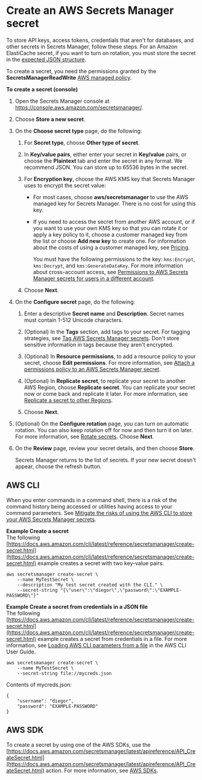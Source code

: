 # Create an AWS Secrets Manager secret<a name="create_secret"></a>

To store API keys, access tokens, credentials that aren't for databases, and other secrets in Secrets Manager, follow these steps\. For an Amazon ElastiCache secret, if you want to turn on rotation, you must store the secret in the [expected JSON structure](reference_secret_json_structure.md#reference_secret_json_structure_ELC)\.

To create a secret, you need the permissions granted by the **SecretsManagerReadWrite** [AWS managed policy](reference_available-policies.md)\.

**To create a secret \(console\)**

1. Open the Secrets Manager console at [https://console\.aws\.amazon\.com/secretsmanager/](https://console.aws.amazon.com/secretsmanager/)\.

1. Choose **Store a new secret**\.

1. On the **Choose secret type** page, do the following:

   1. For **Secret type**, choose **Other type of secret**\.

   1. In **Key/value pairs**, either enter your secret in **Key/value** pairs, or choose the **Plaintext** tab and enter the secret in any format\. We recommend JSON\. You can store up to 65536 bytes in the secret\.

   1. For **Encryption key**, choose the AWS KMS key that Secrets Manager uses to encrypt the secret value:
      + For most cases, choose **aws/secretsmanager** to use the AWS managed key for Secrets Manager\. There is no cost for using this key\.
      + If you need to access the secret from another AWS account, or if you want to use your own KMS key so that you can rotate it or apply a key policy to it, choose a customer managed key from the list or choose **Add new key** to create one\. For information about the costs of using a customer managed key, see [Pricing](intro.md#asm_pricing)\.

        You must have the following permissions to the key: `kms:Encrypt`, `kms:Decrypt`, and `kms:GenerateDataKey`\. For more information about cross\-account access, see [Permissions to AWS Secrets Manager secrets for users in a different account](auth-and-access_examples_cross.md)\. 

   1. Choose **Next**\.

1. On the **Configure secret** page, do the following:

   1. Enter a descriptive **Secret name** and **Description**\. Secret names must contain 1\-512 Unicode characters\.

   1. \(Optional\) In the **Tags** section, add tags to your secret\. For tagging strategies, see [Tag AWS Secrets Manager secrets](managing-secrets_tagging.md)\. Don't store sensitive information in tags because they aren't encrypted\.

   1. \(Optional\) In **Resource permissions**, to add a resource policy to your secret, choose **Edit permissions**\. For more information, see [Attach a permissions policy to an AWS Secrets Manager secret](auth-and-access_resource-policies.md)\.

   1. \(Optional\) In **Replicate secret**, to replicate your secret to another AWS Region, choose **Replicate secret**\. You can replicate your secret now or come back and replicate it later\. For more information, see [Replicate a secret to other Regions](create-manage-multi-region-secrets.md)\.

   1. Choose **Next**\.

1. \(Optional\) On the **Configure rotation** page, you can turn on automatic rotation\. You can also keep rotation off for now and then turn it on later\. For more information, see [Rotate secrets](rotating-secrets.md)\. Choose **Next**\.

1. On the **Review** page, review your secret details, and then choose **Store**\.

   Secrets Manager returns to the list of secrets\. If your new secret doesn't appear, choose the refresh button\.

## AWS CLI<a name="create_secret_cli"></a>

When you enter commands in a command shell, there is a risk of the command history being accessed or utilities having access to your command parameters\. See [Mitigate the risks of using the AWS CLI to store your AWS Secrets Manager secrets](security_cli-exposure-risks.md)\.

**Example Create a secret**  
The following [https://docs.aws.amazon.com/cli/latest/reference/secretsmanager/create-secret.html](https://docs.aws.amazon.com/cli/latest/reference/secretsmanager/create-secret.html) example creates a secret with two key\-value pairs\.  

```
aws secretsmanager create-secret \
    --name MyTestSecret \
    --description "My test secret created with the CLI." \
    --secret-string "{\"user\":\"diegor\",\"password\":\"EXAMPLE-PASSWORD\"}"
```

**Example Create a secret from credentials in a JSON file**  
The following [https://docs.aws.amazon.com/cli/latest/reference/secretsmanager/create-secret.html](https://docs.aws.amazon.com/cli/latest/reference/secretsmanager/create-secret.html) example creates a secret from credentials in a file\. For more information, see [Loading AWS CLI parameters from a file](https://docs.aws.amazon.com/cli/latest/userguide/cli-usage-parameters-file.html) in the AWS CLI User Guide\.  

```
aws secretsmanager create-secret \
    --name MyTestSecret \
    --secret-string file://mycreds.json
```
Contents of mycreds\.json:  

```
{
    "username": "diegor",
    "password": "EXAMPLE-PASSWORD"
}
```

## AWS SDK<a name="create_secret_sdk"></a>

To create a secret by using one of the AWS SDKs, use the [https://docs.aws.amazon.com/secretsmanager/latest/apireference/API_CreateSecret.html](https://docs.aws.amazon.com/secretsmanager/latest/apireference/API_CreateSecret.html) action\. For more information, see [AWS SDKs](asm_access.md#asm-sdks)\.